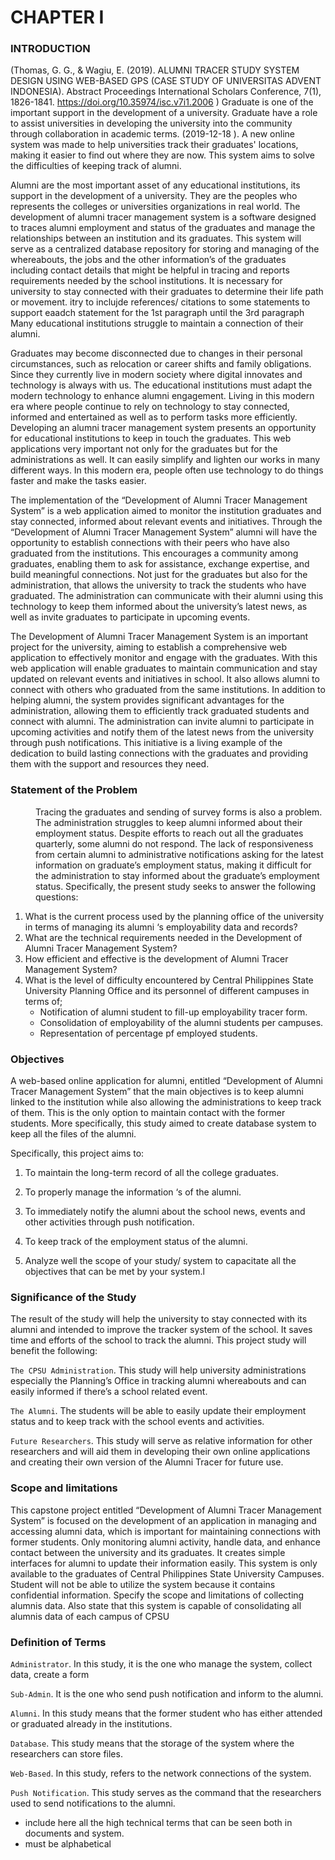 # CHAPTER I

### INTRODUCTION

(Thomas, G. G., & Wagiu, E. (2019). ALUMNI TRACER STUDY SYSTEM DESIGN USING WEB-BASED GPS (CASE STUDY OF UNIVERSITAS ADVENT INDONESIA). Abstract Proceedings International Scholars Conference, 7(1), 1826-1841. https://doi.org/10.35974/isc.v7i1.2006 ) Graduate is one of the important support in the development of a university. Graduate have a role to assist universities in developing the university into the community through collaboration in academic terms. (2019-12-18 ).
A new online system was made to help universities track their graduates' locations, making it easier to find out where they are now. This system aims to solve the difficulties of keeping track of alumni.

Alumni are the most important asset of any educational institutions, its support in the development of a university. They are the peoples who represents the colleges or universities organizations in real world. The development of alumni tracer management system is a software designed to traces alumni employment and status of the graduates and manage the relationships between an institution and its graduates. This system will serve as a centralized database repository for storing and managing of the whereabouts, the jobs and the other information’s of the graduates including contact details that might be helpful in tracing and reports requirements needed by the school institutions. It is necessary for university to stay connected with their graduates to determine their life path or movement. itry to inclujde references/ citations to some statements to support eaadch statement for the 1st paragraph until the 3rd paragraph
Many educational institutions struggle to maintain a connection of their alumni.

Graduates may become disconnected due to changes in their personal circumstances, such as relocation or career shifts and family obligations. Since they currently live in modern society where digital innovates and technology is always with us. The educational institutions must adapt the modern technology to enhance alumni engagement. Living in this modern era where people continue to rely on technology to stay connected, informed and entertained as well as to perform tasks more efficiently. Developing an alumni tracer management system presents an opportunity for educational institutions to keep in touch the graduates. This web applications very important not only for the graduates but for the administrations as well. It can easily simplify and lighten our works in many different ways. In this modern era, people often use technology to do things faster and make the tasks easier.

The implementation of the “Development of Alumni Tracer Management System” is a web application aimed to monitor the institution graduates and stay connected, informed about relevant events and initiatives. Through the “Development of Alumni Tracer Management System” alumni will have the opportunity to establish connections with their peers who have also graduated from the institutions. This encourages a community among graduates, enabling them to ask for assistance, exchange expertise, and build meaningful connections. Not just for the graduates but also for the administration, that allows the university to track the students who have graduated. The administration can communicate with their alumni using this technology to keep them informed about the university’s latest news, as well as invite graduates to participate in upcoming events.

The Development of Alumni Tracer Management System is an important project for the university, aiming to establish a comprehensive web application to effectively monitor and engage with the graduates. With this web application will enable graduates to maintain communication and stay updated on relevant events and initiatives in school. It also allows alumni to connect with others who graduated from the same institutions. In addition to helping alumni, the system provides significant advantages for the administration, allowing them to efficiently track graduated students and connect with alumni. The administration can invite alumni to participate in upcoming activities and notify them of the latest news from the university through push notifications. This initiative is a living example of the dedication to build lasting connections with the graduates and providing them with the support and resources they need.

<dl>
<h3><dt>Statement of the Problem</dt></h3>
 
 <dd>Tracing the graduates and sending of survey forms is also a problem. The administration struggles to keep alumni informed about their employment status. Despite efforts to reach out all the graduates quarterly, some alumni do not respond. The lack of responsiveness from certain alumni to administrative notifications asking for the latest information on graduate’s employment status, making it difficult for the administration to stay informed about the graduate’s employment status. Specifically, the present study seeks to answer the following questions:</dd>
 
1. What is the current process used by the planning office of the university in terms of managing its alumni ‘s employability data and records?
2. What are the technical requirements needed in the Development of Alumni Tracer Management System?   
3. How efficient and effective is the development of Alumni Tracer Management System?
4. What is the level of difficulty encountered by Central Philippines State University Planning Office and its personnel of different campuses in terms of;
   - Notification of alumni student to fill-up employability tracer form.
   - Consolidation of employability of the alumni students per campuses.
   - Representation of percentage pf employed students.

</dl>

### Objectives 

A web-based online application for alumni, entitled “Development of Alumni Tracer Management System” that the main objectives is to keep alumni linked to the institution while also allowing the administrations to keep track of them. This is the only option to maintain contact with the former students. More specifically, this study aimed to create database system to keep all the files of the alumni.

Specifically, this project aims to:
1. To maintain the long-term record of all the college graduates.

2. To properly manage the information ‘s of the alumni.

3. To immediately notify the alumni about the school news, events and other activities through push notification.

4. To keep track of the employment status of the alumni.

5. Analyze well the scope of your study/ system to capacitate all the objectives that can be met by your system.l

### Significance of the Study

<dl>
<dt>The result of the study will help the university to stay connected with its alumni and intended to improve the tracker system of the school. It saves time and efforts of the school to track the alumni. This project study will benefit the following:</dt>

`The CPSU Administration`. This study will help university administrations especially the Planning’s Office in tracking alumni whereabouts and can easily informed if there’s a school related event.

`The Alumni`. The students will be able to easily update their employment status and to keep track with the school events and activities.

`Future Researchers`. This study will serve as relative information for other researchers and will aid them in developing their own online applications and creating their own version of the Alumni Tracer for future use.
</dl>

### Scope and limitations

This capstone project entitled “Development of Alumni Tracer Management System” is focused on the development of an application in managing and accessing alumni data, which is important for maintaining connections with former students. Only monitoring alumni activity, handle data, and enhance contact between the university and its graduates. It creates simple interfaces for alumni to update their information easily. This system is only available to the graduates of Central Philippines State University Campuses. Student will not be able to utilize the system because it contains confidential information. Specify the scope and limitations of collecting alumnis data. Also state that this system is capable of consolidating all alumnis data of each campus of CPSU

### Definition of Terms

`Administrator`. In this study, it is the one who manage the system, collect data, create a form

`Sub-Admin`. It is the one who send push notification and inform to the alumni. 

`Alumni`. In this study means that the former student who has either attended or graduated already in the institutions.

`Database`. This study means that the storage of the system where the researchers can store files.

`Web-Based`. In this study, refers to the network connections of the system.

`Push Notification`. This study serves as the command that the researchers used to send notifications to the alumni.

- include here all the high technical terms that can be seen both in documents and system.
- must be alphabetical
